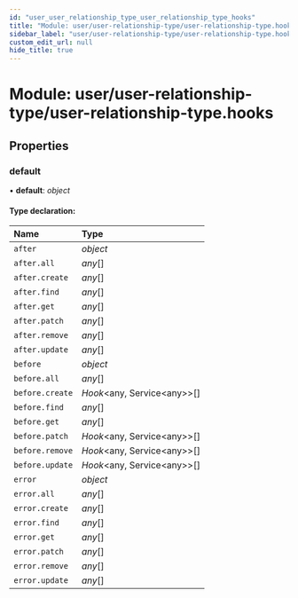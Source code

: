 ```yaml
---
id: "user_user_relationship_type_user_relationship_type_hooks"
title: "Module: user/user-relationship-type/user-relationship-type.hooks"
sidebar_label: "user/user-relationship-type/user-relationship-type.hooks"
custom_edit_url: null
hide_title: true
---
```


# Module: user/user-relationship-type/user-relationship-type.hooks

## Properties

### default

• **default**: *object*

#### Type declaration:

| Name | Type |
| :------ | :------ |
| `after` | *object* |
| `after.all` | *any*[] |
| `after.create` | *any*[] |
| `after.find` | *any*[] |
| `after.get` | *any*[] |
| `after.patch` | *any*[] |
| `after.remove` | *any*[] |
| `after.update` | *any*[] |
| `before` | *object* |
| `before.all` | *any*[] |
| `before.create` | *Hook*<any, Service<any\>\>[] |
| `before.find` | *any*[] |
| `before.get` | *any*[] |
| `before.patch` | *Hook*<any, Service<any\>\>[] |
| `before.remove` | *Hook*<any, Service<any\>\>[] |
| `before.update` | *Hook*<any, Service<any\>\>[] |
| `error` | *object* |
| `error.all` | *any*[] |
| `error.create` | *any*[] |
| `error.find` | *any*[] |
| `error.get` | *any*[] |
| `error.patch` | *any*[] |
| `error.remove` | *any*[] |
| `error.update` | *any*[] |

